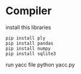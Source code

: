 # Compiler

install this libraries

	pip install ply
	pip install pandas
	pip install numpy
	pip install sqlite3

run yacc file
python yacc.py
